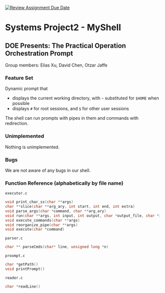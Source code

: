 [![Review Assignment Due Date](https://classroom.github.com/assets/deadline-readme-button-22041afd0340ce965d47ae6ef1cefeee28c7c493a6346c4f15d667ab976d596c.svg)](https://classroom.github.com/a/Tfg6waJb)

# Systems Project2 - MyShell

## DOE Presents: The Practical Operation Orchestration Prompt

Group members: Elias Xu, David Chen, Otzar Jaffe

### Feature Set

Dynamic prompt that

- displays the current working directory, with `~` substituted for `$HOME` when possible
- displays `#` for root sessions, and `$` for other user sessions

The shell can run prompts with pipes in them and commands with redirection.

### Unimplemented

Nothing is unimplemented.

### Bugs

We are not aware of any bugs in our shell.

### Function Reference (alphabetically by file name)

`executor.c`
```c
void print_char_ss(char **args)
char **slice(char **arg_ary, int start, int end, int extra)
void parse_args(char *command, char **arg_ary)
void run(char **args, int input, int output, char *output_file, char *input_file)
void execute_commands(char **args)
void reorganize_pipe(char **args)
void execute(char *command)
```

`parser.c`
```c
char ** parseCmds(char* line, unsigned long *n)
```

`proompt.c`
```c
char *getPath()
void printPrompt()
```

`reader.c`
```c
char *readLine()
```